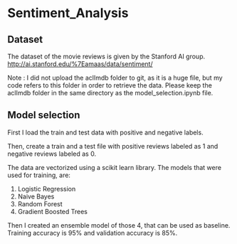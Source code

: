 # Sentiment_Analysis

## Dataset

The dataset of the movie reviews is given by the Stanford AI group. http://ai.stanford.edu/%7Eamaas/data/sentiment/

Note : I did not upload the aclImdb folder to git, as it is a huge file, but my code refers to this folder in order to retrieve the data. Please keep the aclImdb folder in the same directory as the model_selection.ipynb file.

## Model selection

First I load the train and test data with positive and negative labels. 

Then, create a train and a test file with positive reviews labeled as 1 and negative reviews labeled as 0. 

The data are vectorized using a scikit learn library. The models that were used for training, are:

1. Logistic Regression
2. Naive Bayes
3. Random Forest
4. Gradient Boosted Trees

Then I created an ensemble model of those 4, that can be used as baseline. Training accuracy is 95% and validation accuracy is 85%.